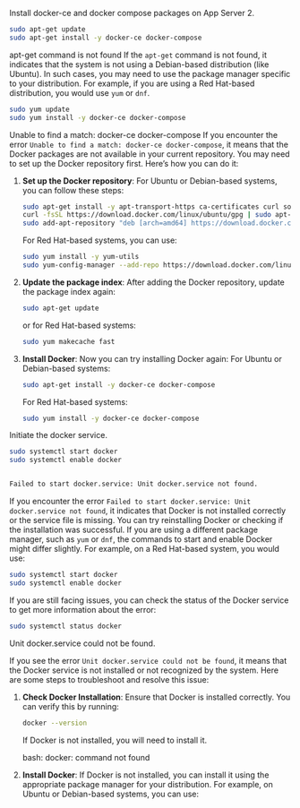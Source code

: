 Install docker-ce and docker compose packages on App Server 2.




```bash
sudo apt-get update
sudo apt-get install -y docker-ce docker-compose
```

apt-get command is not found
If the `apt-get` command is not found, it indicates that the system is not using a Debian-based distribution (like Ubuntu). In such cases, you may need to use the package manager specific to your distribution. For example, if you are using a Red Hat-based distribution, you would use `yum` or `dnf`.

```bash
sudo yum update
sudo yum install -y docker-ce docker-compose
```

Unable to find a match: docker-ce docker-compose
If you encounter the error `Unable to find a match: docker-ce docker-compose`, it means that the Docker packages are not available in your current repository. You may need to set up the Docker repository first. Here’s how you can do it:
1. **Set up the Docker repository**:
   For Ubuntu or Debian-based systems, you can follow these steps:

   ```bash
   sudo apt-get install -y apt-transport-https ca-certificates curl software-properties-common
   curl -fsSL https://download.docker.com/linux/ubuntu/gpg | sudo apt-key add -
   sudo add-apt-repository "deb [arch=amd64] https://download.docker.com/linux/ubuntu $(lsb_release -cs) stable"
   ```

   For Red Hat-based systems, you can use:

   ```bash
   sudo yum install -y yum-utils
   sudo yum-config-manager --add-repo https://download.docker.com/linux/centos/docker-ce.repo
   ```
2. **Update the package index**:
    After adding the Docker repository, update the package index again:
    
    ```bash
    sudo apt-get update
    ```
    
    or for Red Hat-based systems:
    
    ```bash
    sudo yum makecache fast
    ```
3. **Install Docker**:
   Now you can try installing Docker again:
    For Ubuntu or Debian-based systems:
    
    ```bash
    sudo apt-get install -y docker-ce docker-compose
    ```
    For Red Hat-based systems:
    
    ```bash
    sudo yum install -y docker-ce docker-compose
    ```

 
Initiate the docker service.

```bash
sudo systemctl start docker
sudo systemctl enable docker


Failed to start docker.service: Unit docker.service not found.

```
If you encounter the error `Failed to start docker.service: Unit docker.service not found`, it indicates that Docker is not installed correctly or the service file is missing. You can try reinstalling Docker or checking if the installation was successful.
If you are using a different package manager, such as `yum` or `dnf`, the commands to start and enable Docker might differ slightly. For example, on a Red Hat-based system, you would use:

```bash
sudo systemctl start docker
sudo systemctl enable docker
```
If you are still facing issues, you can check the status of the Docker service to get more information about the error:

```bash
sudo systemctl status docker
```

Unit docker.service could not be found.

If you see the error `Unit docker.service could not be found`, it means that the Docker service is not installed or not recognized by the system. Here are some steps to troubleshoot and resolve this issue:

1. **Check Docker Installation**: Ensure that Docker is installed correctly. You can verify this by running:

   ```bash
   docker --version
   ```

   If Docker is not installed, you will need to install it.

   bash: docker: command not found

2. **Install Docker**: If Docker is not installed, you can install it using the appropriate package manager for your distribution. For example, on Ubuntu or Debian-based systems, you can use:


